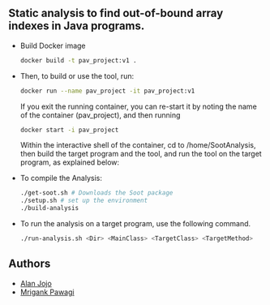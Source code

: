 ## Static analysis to find out-of-bound array indexes in Java programs.
- Build Docker image
  ```bash
  docker build -t pav_project:v1 .
  ```

- Then, to build or use the tool, run:
  ```bash
  docker run --name pav_project -it pav_project:v1
  ```

  If you exit the running container, you can re-start it by noting the name of the container (pav_project), and then running
  ```bash
  docker start -i pav_project
  ```

  Within the interactive shell of the container, cd to /home/SootAnalysis, then build the target program and the tool, and run the tool on the target program, as explained below:

- To compile the Analysis:
  ```bash
  ./get-soot.sh # Downloads the Soot package
  ./setup.sh # set up the environment
  ./build-analysis
  ```

- To run the analysis on a target program, use the following command.
  ```bash
  ./run-analysis.sh <Dir> <MainClass> <TargetClass> <TargetMethod>
  ```

## Authors
- [Alan Jojo](https://github.com/AlanJojo)
- [Mrigank Pawagi](https://github.com/mrigankpawagi)
